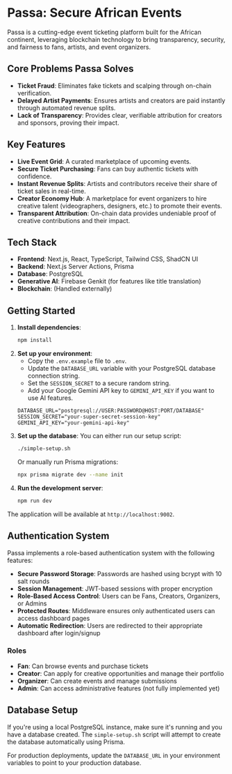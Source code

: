 # Passa: Secure African Events

Passa is a cutting-edge event ticketing platform built for the African continent, leveraging blockchain technology to bring transparency, security, and fairness to fans, artists, and event organizers.

## Core Problems Passa Solves

- **Ticket Fraud**: Eliminates fake tickets and scalping through on-chain verification.
- **Delayed Artist Payments**: Ensures artists and creators are paid instantly through automated revenue splits.
- **Lack of Transparency**: Provides clear, verifiable attribution for creators and sponsors, proving their impact.

## Key Features

- **Live Event Grid**: A curated marketplace of upcoming events.
- **Secure Ticket Purchasing**: Fans can buy authentic tickets with confidence.
- **Instant Revenue Splits**: Artists and contributors receive their share of ticket sales in real-time.
- **Creator Economy Hub**: A marketplace for event organizers to hire creative talent (videographers, designers, etc.) to promote their events.
- **Transparent Attribution**: On-chain data provides undeniable proof of creative contributions and their impact.

## Tech Stack

- **Frontend**: Next.js, React, TypeScript, Tailwind CSS, ShadCN UI
- **Backend**: Next.js Server Actions, Prisma
- **Database**: PostgreSQL
- **Generative AI**: Firebase Genkit (for features like title translation)
- **Blockchain**: (Handled externally)

## Getting Started

1.  **Install dependencies**:
    ```bash
    npm install
    ```
2.  **Set up your environment**:
    - Copy the `.env.example` file to `.env`.
    - Update the `DATABASE_URL` variable with your PostgreSQL database connection string.
    - Set the `SESSION_SECRET` to a secure random string.
    - Add your Google Gemini API key to `GEMINI_API_KEY` if you want to use AI features.
    ```
    DATABASE_URL="postgresql://USER:PASSWORD@HOST:PORT/DATABASE"
    SESSION_SECRET="your-super-secret-session-key"
    GEMINI_API_KEY="your-gemini-api-key"
    ```
3.  **Set up the database**:
    You can either run our setup script:
    ```bash
    ./simple-setup.sh
    ```
    Or manually run Prisma migrations:
    ```bash
    npx prisma migrate dev --name init
    ```
4.  **Run the development server**:
    ```bash
    npm run dev
    ```
The application will be available at `http://localhost:9002`.

## Authentication System

Passa implements a role-based authentication system with the following features:

- **Secure Password Storage**: Passwords are hashed using bcrypt with 10 salt rounds
- **Session Management**: JWT-based sessions with proper encryption
- **Role-Based Access Control**: Users can be Fans, Creators, Organizers, or Admins
- **Protected Routes**: Middleware ensures only authenticated users can access dashboard pages
- **Automatic Redirection**: Users are redirected to their appropriate dashboard after login/signup

### Roles

- **Fan**: Can browse events and purchase tickets
- **Creator**: Can apply for creative opportunities and manage their portfolio
- **Organizer**: Can create events and manage submissions
- **Admin**: Can access administrative features (not fully implemented yet)

## Database Setup

If you're using a local PostgreSQL instance, make sure it's running and you have a database created. The `simple-setup.sh` script will attempt to create the database automatically using Prisma.

For production deployments, update the `DATABASE_URL` in your environment variables to point to your production database.
